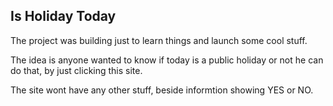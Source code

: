 ## Is Holiday Today

The project was building just to learn things and launch some cool stuff. 

The idea is anyone wanted to know if today is a public holiday or not he can do that, by just clicking this site. 

The site wont have any other stuff, beside informtion showing YES or NO.

